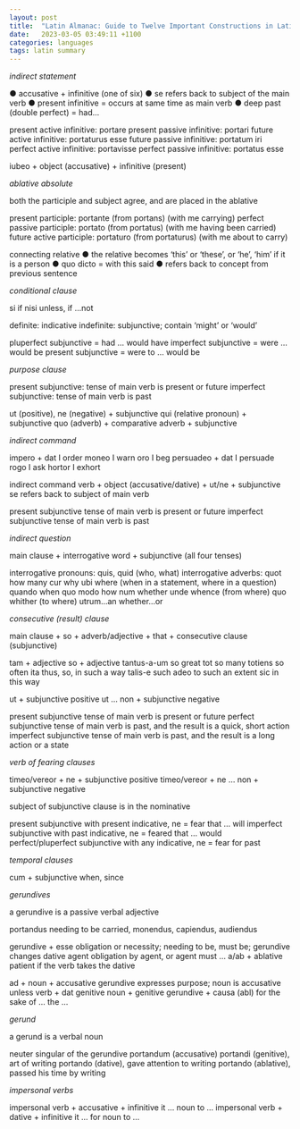```yaml
---
layout: post
title:  "Latin Almanac: Guide to Twelve Important Constructions in Latin"
date:   2023-03-05 03:49:11 +1100
categories: languages 
tags: latin summary 
---
```


*indirect statement*

●	accusative + infinitive (one of six)
●	se refers back to subject of the main verb
●	present infinitive = occurs at same time as main verb
●	deep past (double perfect) = had...

present active infinitive: portare
present passive infinitive: portari
future active infinitive: portaturus esse
future passive infinitive: portatum iri
perfect active infinitive: portavisse
perfect passive infinitive: portatus esse

iubeo + object (accusative) + infinitive (present)

*ablative absolute*

both the participle and subject agree, and are placed in the ablative

present participle: portante (from portans) (with me carrying)
perfect passive participle: portato (from portatus) (with me having been carried)
future active participle: portaturo (from portaturus) (with me about to carry)

connecting relative
●	the relative becomes ‘this’ or ‘these’, or ‘he’, ‘him’ if it is a person
●	quo dicto = with this said
●	refers back to concept from previous sentence

*conditional clause*

si if
nisi unless, if ...not

definite: indicative
indefinite: subjunctive; contain ‘might’ or ‘would’

pluperfect subjunctive = had … would have
imperfect subjunctive = were … would be
present subjunctive = were to … would be

*purpose clause*

present subjunctive: tense of main verb is present or future
imperfect subjunctive: tense of main verb is past

ut (positive), ne (negative) + subjunctive
qui (relative pronoun) + subjunctive
quo (adverb) + comparative adverb + subjunctive

*indirect command*

impero + dat I order
moneo I warn
oro I beg
persuadeo + dat I persuade
rogo I ask
hortor I exhort

indirect command verb + object (accusative/dative) + ut/ne + subjunctive
se refers back to subject of main verb

present subjunctive tense of main verb is present or future
imperfect subjunctive tense of main verb is past

*indirect question*

main clause + interrogative word + subjunctive (all four tenses)

interrogative pronouns: quis, quid (who, what)
interrogative adverbs:
quot how many
cur why
ubi where (when in a statement, where in a question)
quando when
quo modo how
num whether
unde whence (from where)
quo whither (to where)
utrum...an whether...or

*consecutive (result) clause*

main clause + so + adverb/adjective + that + consecutive clause (subjunctive)

tam + adjective so + adjective
tantus-a-um so great
tot so many
totiens so often
ita thus, so, in such a way
talis-e such
adeo to such an extent
sic in this way

ut + subjunctive positive
ut … non + subjunctive negative

present subjunctive tense of main verb is present or future
perfect subjunctive tense of main verb is past, and the result is a quick, short action
imperfect subjunctive tense of main verb is past, and the result is a long action or a state

*verb of fearing clauses*

timeo/vereor + ne + subjunctive positive
timeo/vereor + ne … non + subjunctive negative

subject of subjunctive clause is in the nominative

present subjunctive with present indicative, ne = fear that … will
imperfect subjunctive with past indicative, ne = feared that … would
perfect/pluperfect subjunctive with any indicative, ne = fear for past

*temporal clauses*

cum + subjunctive when, since

*gerundives*

a gerundive is a passive verbal adjective

portandus needing to be carried, monendus, capiendus, audiendus

gerundive + esse obligation or necessity; needing to be, must be; gerundive changes
dative agent obligation by agent, or agent must …
a/ab + ablative patient if the verb takes the dative

ad + noun + accusative gerundive expresses purpose; noun is accusative unless verb + dat
genitive noun + genitive gerundive + causa (abl) for the sake of … the ...

*gerund*

a gerund is a verbal noun

neuter singular of the gerundive
portandum (accusative)
portandi (genitive), art of writing
portando (dative), gave attention to writing
portando (ablative), passed his time by writing

*impersonal verbs*

impersonal verb + accusative + infinitive it … noun to ...
impersonal verb + dative + infinitive it … for noun to …
